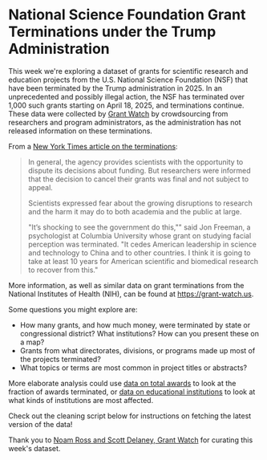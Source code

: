 
# National Science Foundation Grant Terminations under the Trump Administration

This week we're exploring a dataset of grants for scientific research and education projects
from the U.S. National Science Foundation (NSF) that have been terminated by
the Trump administration in 2025. In an unprecedented and possibly illegal action, the NSF has terminated
over 1,000 such grants starting on April 18, 2025, and terminations continue. These
data were collected by [Grant Watch](https://grant-watch.us) by crowdsourcing
from researchers and program administrators, as the administration has not released
information on these terminations.

From a [New York Times article on the terminations](https://www.nytimes.com/2025/04/22/science/trump-national-science-foundation-grants.html):

> In general, the agency provides scientists with the opportunity to dispute its
> decisions about funding. But researchers were informed that the decision to
> cancel their grants was final and not subject to appeal.
>
>Scientists expressed fear about the growing disruptions to research and the
> harm it may do to both academia and the public at large.
>
>"It’s shocking to see the government do this,"" said Jon Freeman, a psychologist
>at Columbia University whose grant on studying facial perception was terminated.
>"It cedes American leadership in science and technology to China and to other
>countries. I think it is going to take at least 10 years for American
>scientific and biomedical research to recover from this."

More information, as well as similar data on grant terminations from the National
Institutes of Health (NIH), can be found at <https://grant-watch.us>.

Some questions you might explore are:

- How many grants, and how much money, were terminated by state or congressional
  district? What institutions? How can you present these on a map?
- Grants from what directorates, divisions, or programs made up most of the 
  projects terminated?
- What topics or terms are most common in project titles or abstracts?

More elaborate analysis could use [data on total awards](https://www.nsf.gov/about/about-nsf-by-the-numbers)
to look at the fraction of awards terminated, or [data on educational institutions](https://nces.ed.gov/ipeds/use-the-data)
to look at what kinds of institutions are most affected.

Check out the cleaning script below for instructions on fetching the latest version of the data!

Thank you to [Noam Ross and Scott Delaney, Grant Watch](https://github.com/noamross) for curating this week's dataset.
